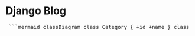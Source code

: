 # Django Blog

<pre> ```mermaid classDiagram class Category { +id +name } class Tag { +id +name } class Post { +id +title +content +author +created_at +category } Category <|-- Post : belongs to Post --> Tag : many-to-many ``` </pre>